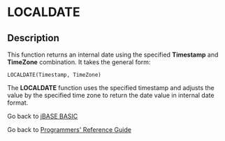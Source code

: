 # LOCALDATE

<PageHeader />  

## Description

This function returns an internal date using the specified **Timestamp** and **TimeZone** combination. It takes the general form:

```
LOCALDATE(Timestamp, TimeZone)
```

The **LOCALDATE** function uses the specified timestamp and adjusts the value by the specified time zone to return the date value in internal date format.

Go back to [jBASE BASIC](./../README.md)

Go back to [Programmers' Reference Guide](./../../reference-guides/jbc/README.md)

<PageFooter />
